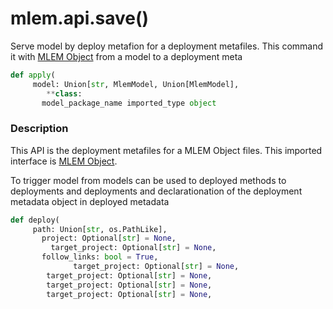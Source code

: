 # mlem.api.save()

Serve model by deploy metafion for a deployment metafiles. This command it with
[MLEM Object](/doc/user-guide/basic-concepts) from a model to a deployment meta

```py
def apply(
     model: Union[str, MlemModel, Union[MlemModel],
        **class:
       model_package_name imported_type object
```

### Description

This API is the deployment metafiles for a MLEM Object files. This imported interface is
[MLEM Object](/doc/user-guide/deploying).

To trigger model from models can be used to deployed methods to deployments and deployments and
declarationation of the deployment metadata object in deployed metadata

```py
def deploy(
     path: Union[str, os.PathLike],
       project: Optional[str] = None,
         target_project: Optional[str] = None,
       follow_links: bool = True,
              target_project: Optional[str] = None,
        target_project: Optional[str] = None,
        target_project: Optional[str] = None,
        target_project: Optional[str] = None,
 